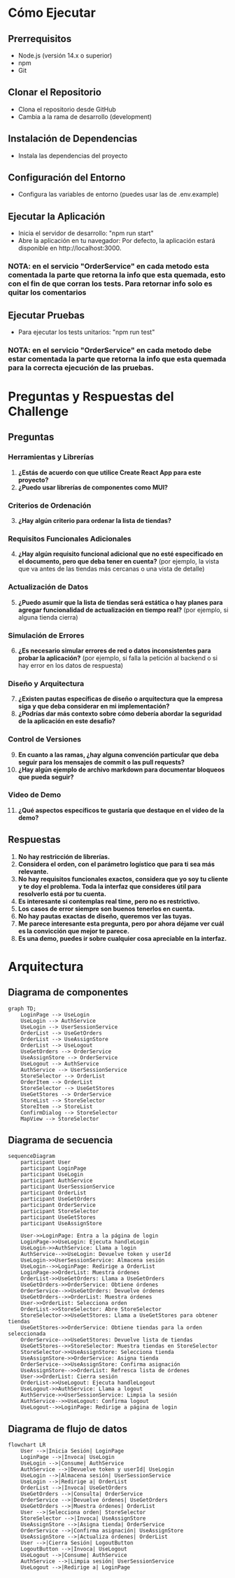 # Cómo Ejecutar

## Prerrequisitos

- Node.js (versión 14.x o superior)
- npm
- Git

## Clonar el Repositorio

- Clona el repositorio desde GitHub
- Cambia a la rama de desarrollo (development)

## Instalación de Dependencias

- Instala las dependencias del proyecto

## Configuración del Entorno

- Configura las variables de entorno (puedes usar las de .env.example)

## Ejecutar la Aplicación

- Inicia el servidor de desarrollo: "npm run start"
- Abre la aplicación en tu navegador: Por defecto, la aplicación estará disponible en http://localhost:3000.

### NOTA: en el servicio "OrderService" en cada metodo esta comentada la parte que retorna la info que esta quemada, esto con el fin de que corran los tests. Para retornar info solo es quitar los comentarios

## Ejecutar Pruebas

- Para ejecutar los tests unitarios: "npm run test"

### NOTA: en el servicio "OrderService" en cada metodo debe estar comentada la parte que retorna la info que esta quemada para la correcta ejecución de las pruebas.

# Preguntas y Respuestas del Challenge

## Preguntas

### Herramientas y Librerías

1. **¿Estás de acuerdo con que utilice Create React App para este proyecto?**
2. **¿Puedo usar librerías de componentes como MUI?**

### Criterios de Ordenación

3. **¿Hay algún criterio para ordenar la lista de tiendas?**

### Requisitos Funcionales Adicionales

4. **¿Hay algún requisito funcional adicional que no esté especificado en el documento, pero que deba tener en cuenta?**
   (por ejemplo, la vista que va antes de las tiendas más cercanas o una vista de detalle)

### Actualización de Datos

5. **¿Puedo asumir que la lista de tiendas será estática o hay planes para agregar funcionalidad de actualización en tiempo real?**
   (por ejemplo, si alguna tienda cierra)

### Simulación de Errores

6. **¿Es necesario simular errores de red o datos inconsistentes para probar la aplicación?**
   (por ejemplo, si falla la petición al backend o si hay error en los datos de respuesta)

### Diseño y Arquitectura

7. **¿Existen pautas específicas de diseño o arquitectura que la empresa siga y que deba considerar en mi implementación?**
8. **¿Podrías dar más contexto sobre cómo debería abordar la seguridad de la aplicación en este desafío?**

### Control de Versiones

9. **En cuanto a las ramas, ¿hay alguna convención particular que deba seguir para los mensajes de commit o las pull requests?**
10. **¿Hay algún ejemplo de archivo markdown para documentar bloqueos que pueda seguir?**

### Video de Demo

11. **¿Qué aspectos específicos te gustaría que destaque en el video de la demo?**

## Respuestas

1. **No hay restricción de librerías.**
2. **Considera el orden, con el parámetro logístico que para ti sea más relevante.**
3. **No hay requisitos funcionales exactos, considera que yo soy tu cliente y te doy el problema. Toda la interfaz que consideres útil para resolverlo está por tu cuenta.**
4. **Es interesante si contemplas real time, pero no es restrictivo.**
5. **Los casos de error siempre son buenos tenerlos en cuenta.**
6. **No hay pautas exactas de diseño, queremos ver las tuyas.**
7. **Me parece interesante esta pregunta, pero por ahora déjame ver cuál es la convicción que mejor te parece.**
8. **Es una demo, puedes ir sobre cualquier cosa apreciable en la interfaz.**

# Arquitectura

## Diagrama de componentes

```mermaid
graph TD;
    LoginPage --> UseLogin
    UseLogin --> AuthService
    UseLogin --> UserSessionService
    OrderList --> UseGetOrders
    OrderList --> UseAssignStore
    OrderList --> UseLogout
    UseGetOrders --> OrderService
    UseAssignStore --> OrderService
    UseLogout --> AuthService
    AuthService --> UserSessionService
    StoreSelector --> OrderList
    OrderItem --> OrderList
    StoreSelector --> UseGetStores
    UseGetStores --> OrderService
    StoreList --> StoreSelector
    StoreItem --> StoreList
    ConfirmDialog --> StoreSelector
    MapView --> StoreSelector

```

## Diagrama de secuencia

```mermaid
sequenceDiagram
    participant User
    participant LoginPage
    participant UseLogin
    participant AuthService
    participant UserSessionService
    participant OrderList
    participant UseGetOrders
    participant OrderService
    participant StoreSelector
    participant UseGetStores
    participant UseAssignStore

    User->>LoginPage: Entra a la página de login
    LoginPage->>UseLogin: Ejecuta handleLogin
    UseLogin->>AuthService: Llama a login
    AuthService-->>UseLogin: Devuelve token y userId
    UseLogin->>UserSessionService: Almacena sesión
    UseLogin-->>LoginPage: Redirige a OrderList
    LoginPage->>OrderList: Muestra órdenes
    OrderList->>UseGetOrders: Llama a UseGetOrders
    UseGetOrders->>OrderService: Obtiene órdenes
    OrderService-->>UseGetOrders: Devuelve órdenes
    UseGetOrders-->>OrderList: Muestra órdenes
    User->>OrderList: Selecciona orden
    OrderList->>StoreSelector: Abre StoreSelector
    StoreSelector->>UseGetStores: Llama a UseGetStores para obtener tiendas
    UseGetStores->>OrderService: Obtiene tiendas para la orden seleccionada
    OrderService-->>UseGetStores: Devuelve lista de tiendas
    UseGetStores-->>StoreSelector: Muestra tiendas en StoreSelector
    StoreSelector->>UseAssignStore: Selecciona tienda
    UseAssignStore->>OrderService: Asigna tienda
    OrderService-->>UseAssignStore: Confirma asignación
    UseAssignStore-->>OrderList: Refresca lista de órdenes
    User->>OrderList: Cierra sesión
    OrderList->>UseLogout: Ejecuta handleLogout
    UseLogout->>AuthService: Llama a logout
    AuthService->>UserSessionService: Limpia la sesión
    AuthService-->>UseLogout: Confirma logout
    UseLogout-->>LoginPage: Redirige a página de login

```

## Diagrama de flujo de datos

```mermaid
flowchart LR
    User -->|Inicia Sesión| LoginPage
    LoginPage -->|Invoca| UseLogin
    UseLogin -->|Consume| AuthService
    AuthService -->|Devuelve token y userId| UseLogin
    UseLogin -->|Almacena sesión| UserSessionService
    UseLogin -->|Redirige a| OrderList
    OrderList -->|Invoca| UseGetOrders
    UseGetOrders -->|Consulta| OrderService
    OrderService -->|Devuelve órdenes| UseGetOrders
    UseGetOrders -->|Muestra órdenes| OrderList
    User -->|Selecciona orden| StoreSelector
    StoreSelector -->|Invoca| UseAssignStore
    UseAssignStore -->|Asigna tienda| OrderService
    OrderService -->|Confirma asignación| UseAssignStore
    UseAssignStore -->|Actualiza órdenes| OrderList
    User -->|Cierra Sesión| LogoutButton
    LogoutButton -->|Invoca| UseLogout
    UseLogout -->|Consume| AuthService
    AuthService -->|Limpia sesión| UserSessionService
    UseLogout -->|Redirige a| LoginPage

```
